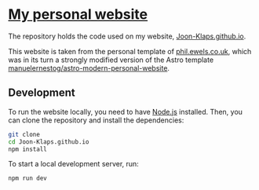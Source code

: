 # [My personal website](http://Joon-Klaps.github.io)

The repository holds the code used on my website, [Joon-Klaps.github.io](http://Joon-Klaps.github.io).

This website is taken from the personal template of [phil.ewels.co.uk](https://phil.ewels.co.uk), which was in its turn a strongly modified version of the Astro template [manuelernestog/astro-modern-personal-website](https://github.com/manuelernestog/astro-modern-personal-website).

## Development

To run the website locally, you need to have [Node.js](https://nodejs.org/en/) installed. Then, you can clone the repository and install the dependencies:

```bash
git clone
cd Joon-Klaps.github.io
npm install
```

To start a local development server, run:

```bash
npm run dev
```